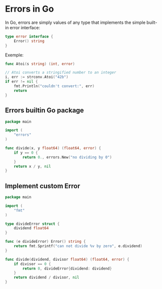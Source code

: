# Errors in Go

In Go, errors are simply values of any type that implements the simple built-in error interface:

```go
type error interface {
    Error() string
}
```

Exemple:

```go
func Atoi(s string) (int, error)
```

```go
// Atoi converts a stringified number to an integer
i, err := strconv.Atoi("42b")
if err != nil {
    fmt.Println("couldn't convert:", err)
    return
}
```

## Errors builtin Go package

```go
package main

import (
	"errors"
)

func divide(x, y float64) (float64, error) {
	if y == 0 {
		return 0., errors.New("no dividing by 0")
	}
	return x / y, nil
}
```

## Implement custom Error

```go
package main

import (
	"fmt"
)

type divideError struct {
	dividend float64
}

func (e divideError) Error() string {
	return fmt.Sprintf("can not divide %v by zero", e.dividend)
}

func divide(dividend, divisor float64) (float64, error) {
	if divisor == 0 {
		return 0, divideError{dividend: dividend}
	}
	return dividend / divisor, nil
}

```
